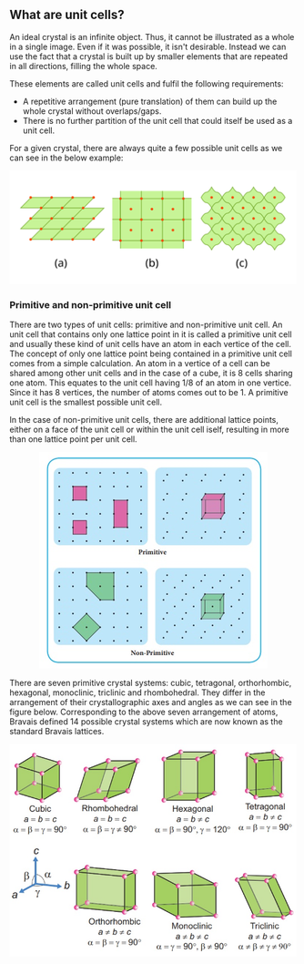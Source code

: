 ## What are unit cells?

An ideal crystal is an infinite object. Thus, it cannot be illustrated as a whole in a single image. Even if it was possible, it isn't desirable. Instead we can use the fact that a crystal is built up by smaller elements that are repeated in all directions, filling the whole space.

These elements are called unit cells and fulfil the following requirements:

- A repetitive arrangement (pure translation) of them can build up the whole crystal without overlaps/gaps.
- There is no further partition of the unit cell that could itself be used as a unit cell.

For a given crystal, there are always quite a few possible unit cells as we can see in the below example:

<p align="center">
  <img src="./images/unit-cells.svg" alt="unit cell"/>
</p>

### Primitive and non-primitive unit cell

There are two types of unit cells: primitive and non-primitive unit cell. An unit cell that contains only one lattice point in it is called a primitive unit cell and usually these kind of unit cells have an atom in each vertice of the cell. The concept of only one lattice point being contained in a primitive unit cell comes from a simple calculation. An atom in a vertice of a cell can be shared among other unit cells and in the case of a cube, it is 8 cells sharing one atom. This equates to the unit cell having 1/8 of an atom in one vertice. Since it has 8 vertices, the number of atoms comes out to be 1. A primitive unit cell is the smallest possible unit cell.

In the case of non-primitive unit cells, there are additional lattice points, either on a face of the unit cell or within the unit cell iself, resulting in more than one lattice point per unit cell.

<p align="center">
  <img src="./images/prim.jpg" alt="primitve/nonprimitive cell"/>
</p>
There are seven primitive crystal systems: cubic, tetragonal, orthorhombic, hexagonal, monoclinic, triclinic and rhombohedral. They differ in the arrangement of their crystallographic axes and angles as we can see in the figure below. Corresponding to the above seven arrangement of atoms, Bravais defined 14 possible crystal systems which are now known as the standard Bravais lattices.
<p align="center">
  <img src="./images/brave.jpg" alt="bravis lattice"/>
</p>
